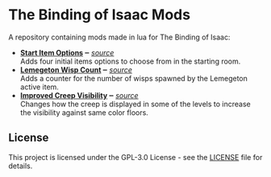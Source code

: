 # The Binding of Isaac Mods

A repository containing mods made in lua for The Binding of Isaac:

- **[Start Item Options](https://steamcommunity.com/sharedfiles/filedetails/?id=2817244186) ‒** *[source](start_item_options)*  
    Adds four initial items options to choose from in the starting room.
- **[Lemegeton Wisp Count](https://steamcommunity.com/sharedfiles/filedetails/?id=2966407131) ‒** *[source](lemegeton_wisp_count)*  
    Adds a counter for the number of wisps spawned by the Lemegeton active item.
- **[Improved Creep Visibility](https://steamcommunity.com/sharedfiles/filedetails/?id=2970129915) ‒** *[source](improved_creep_visibility)*  
    Changes how the creep is displayed in some of the levels to increase the visibility against same color floors.

## License

This project is licensed under the GPL-3.0 License - see the [LICENSE](LICENSE) file for details.
